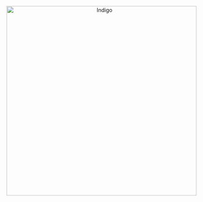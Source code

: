 <div align="center">
  <br>
  <a href="https://os-indigo.github.io/" target="_blank"><img width="500" src="https://raw.githubusercontent.com/os-Indigo/Artwork/master/logos/Indigo-logo-text.png" alt="Indigo"></a>
  <br>
  <br>
</div>
